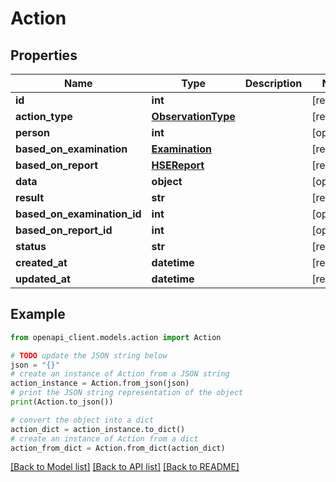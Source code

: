 # Action


## Properties

Name | Type | Description | Notes
------------ | ------------- | ------------- | -------------
**id** | **int** |  | [readonly] 
**action_type** | [**ObservationType**](ObservationType.md) |  | [readonly] 
**person** | **int** |  | [optional] 
**based_on_examination** | [**Examination**](Examination.md) |  | [readonly] 
**based_on_report** | [**HSEReport**](HSEReport.md) |  | [readonly] 
**data** | **object** |  | [optional] 
**result** | **str** |  | [readonly] 
**based_on_examination_id** | **int** |  | [optional] 
**based_on_report_id** | **int** |  | [optional] 
**status** | **str** |  | [readonly] 
**created_at** | **datetime** |  | [readonly] 
**updated_at** | **datetime** |  | [readonly] 

## Example

```python
from openapi_client.models.action import Action

# TODO update the JSON string below
json = "{}"
# create an instance of Action from a JSON string
action_instance = Action.from_json(json)
# print the JSON string representation of the object
print(Action.to_json())

# convert the object into a dict
action_dict = action_instance.to_dict()
# create an instance of Action from a dict
action_from_dict = Action.from_dict(action_dict)
```
[[Back to Model list]](../README.md#documentation-for-models) [[Back to API list]](../README.md#documentation-for-api-endpoints) [[Back to README]](../README.md)


